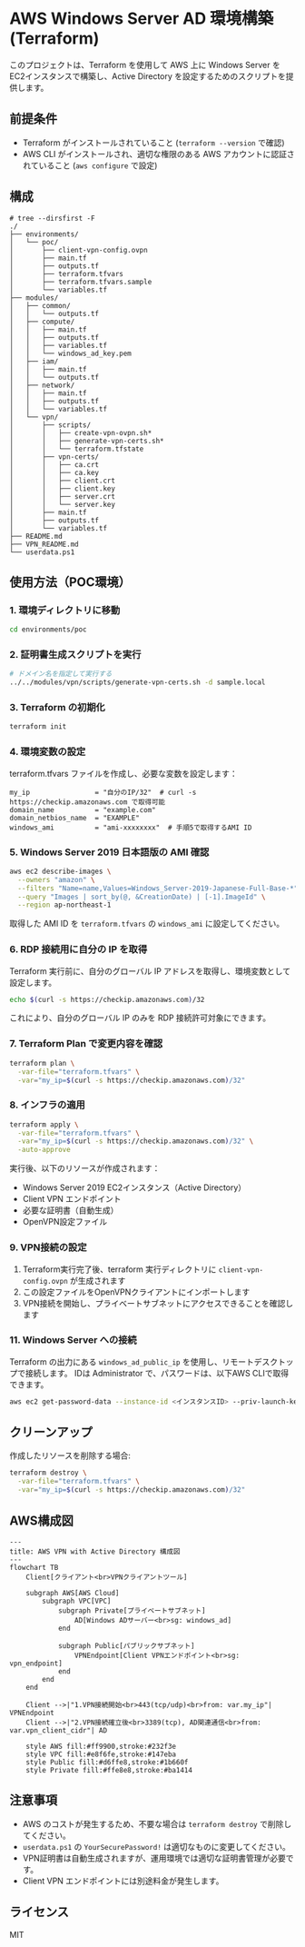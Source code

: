 # AWS Windows Server AD 環境構築 (Terraform)

このプロジェクトは、Terraform を使用して AWS 上に Windows Server をEC2インスタンスで構築し、Active Directory を設定するためのスクリプトを提供します。

## 前提条件

- Terraform がインストールされていること (`terraform --version` で確認)
- AWS CLI がインストールされ、適切な権限のある AWS アカウントに認証されていること (`aws configure` で設定)

## 構成

```
# tree --dirsfirst -F
./
├── environments/
│   └── poc/
│       ├── client-vpn-config.ovpn
│       ├── main.tf
│       ├── outputs.tf
│       ├── terraform.tfvars
│       ├── terraform.tfvars.sample
│       └── variables.tf
├── modules/
│   ├── common/
│   │   └── outputs.tf
│   ├── compute/
│   │   ├── main.tf
│   │   ├── outputs.tf
│   │   ├── variables.tf
│   │   └── windows_ad_key.pem
│   ├── iam/
│   │   ├── main.tf
│   │   └── outputs.tf
│   ├── network/
│   │   ├── main.tf
│   │   ├── outputs.tf
│   │   └── variables.tf
│   └── vpn/
│       ├── scripts/
│       │   ├── create-vpn-ovpn.sh*
│       │   ├── generate-vpn-certs.sh*
│       │   └── terraform.tfstate
│       ├── vpn-certs/
│       │   ├── ca.crt
│       │   ├── ca.key
│       │   ├── client.crt
│       │   ├── client.key
│       │   ├── server.crt
│       │   └── server.key
│       ├── main.tf
│       ├── outputs.tf
│       └── variables.tf
├── README.md
├── VPN_README.md
└── userdata.ps1
```

## 使用方法（POC環境）

### 1. 環境ディレクトリに移動

```sh
cd environments/poc
```

### 2. 証明書生成スクリプトを実行

```bash
# ドメイン名を指定して実行する
../../modules/vpn/scripts/generate-vpn-certs.sh -d sample.local
```

### 3. Terraform の初期化

```sh
terraform init
```

### 4. 環境変数の設定

terraform.tfvars ファイルを作成し、必要な変数を設定します：
```hcl
my_ip                = "自分のIP/32"  # curl -s https://checkip.amazonaws.com で取得可能
domain_name          = "example.com"
domain_netbios_name  = "EXAMPLE"
windows_ami          = "ami-xxxxxxxx"  # 手順5で取得するAMI ID
```

### 5. Windows Server 2019 日本語版の AMI 確認

```sh
aws ec2 describe-images \
  --owners "amazon" \
  --filters "Name=name,Values=Windows_Server-2019-Japanese-Full-Base-*" \
  --query "Images | sort_by(@, &CreationDate) | [-1].ImageId" \
  --region ap-northeast-1
```

取得した AMI ID を `terraform.tfvars` の `windows_ami` に設定してください。

### 6. RDP 接続用に自分の IP を取得

Terraform 実行前に、自分のグローバル IP アドレスを取得し、環境変数として設定します。

```sh
echo $(curl -s https://checkip.amazonaws.com)/32
```

これにより、自分のグローバル IP のみを RDP 接続許可対象にできます。

### 7. Terraform Plan で変更内容を確認

```bash
terraform plan \
  -var-file="terraform.tfvars" \
  -var="my_ip=$(curl -s https://checkip.amazonaws.com)/32"
```

### 8. インフラの適用

```bash
terraform apply \
  -var-file="terraform.tfvars" \
  -var="my_ip=$(curl -s https://checkip.amazonaws.com)/32" \
  -auto-approve
```

実行後、以下のリソースが作成されます：
- Windows Server 2019 EC2インスタンス（Active Directory）
- Client VPN エンドポイント
- 必要な証明書（自動生成）
- OpenVPN設定ファイル

### 9. VPN接続の設定

1. Terraform実行完了後、terraform 実行ディレクトリに `client-vpn-config.ovpn` が生成されます
2. この設定ファイルをOpenVPNクライアントにインポートします
3. VPN接続を開始し、プライベートサブネットにアクセスできることを確認します

### 11. Windows Server への接続

Terraform の出力にある `windows_ad_public_ip` を使用し、リモートデスクトップで接続します。
IDは Administrator で、パスワードは、以下AWS CLIで取得できます。

```bash
aws ec2 get-password-data --instance-id <インスタンスID> --priv-launch-key windows_ad_key.pem
```

## クリーンアップ

作成したリソースを削除する場合:

```sh
terraform destroy \
  -var-file="terraform.tfvars" \
  -var="my_ip=$(curl -s https://checkip.amazonaws.com)/32"
```

## AWS構成図

```mermaid
---
title: AWS VPN with Active Directory 構成図
---
flowchart TB
    Client[クライアント<br>VPNクライアントツール]

    subgraph AWS[AWS Cloud]
        subgraph VPC[VPC]
            subgraph Private[プライベートサブネット]
                AD[Windows ADサーバー<br>sg: windows_ad]
            end

            subgraph Public[パブリックサブネット]
                VPNEndpoint[Client VPNエンドポイント<br>sg: vpn_endpoint]
            end
        end
    end

    Client -->|"1.VPN接続開始<br>443(tcp/udp)<br>from: var.my_ip"| VPNEndpoint
    Client -->|"2.VPN接続確立後<br>3389(tcp), AD関連通信<br>from: var.vpn_client_cidr"| AD

    style AWS fill:#ff9900,stroke:#232f3e
    style VPC fill:#e8f6fe,stroke:#147eba
    style Public fill:#d6ffe8,stroke:#1b660f
    style Private fill:#ffe8e8,stroke:#ba1414
```

## 注意事項

- AWS のコストが発生するため、不要な場合は `terraform destroy` で削除してください。
- `userdata.ps1` の `YourSecurePassword!` は適切なものに変更してください。
- VPN証明書は自動生成されますが、運用環境では適切な証明書管理が必要です。
- Client VPN エンドポイントには別途料金が発生します。

## ライセンス

MIT
